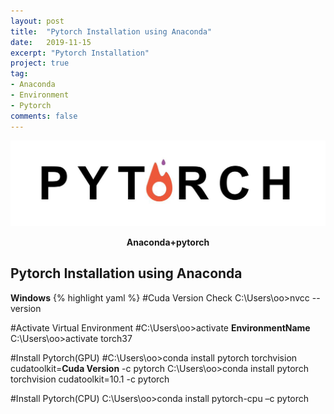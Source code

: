 ```yaml
---
layout: post
title:  "Pytorch Installation using Anaconda"
date:   2019-11-15
excerpt: "Pytorch Installation"
project: true
tag:
- Anaconda
- Environment
- Pytorch
comments: false
---
```


![Pytorch-logo](/assets/img/pytorch_logo.jpeg)
<center><b>Anaconda+pytorch</b></center>


## Pytorch Installation using Anaconda
<b>Windows</b>
{% highlight yaml %}
#Cuda Version Check
C:\Users\oo>nvcc --version

#Activate Virtual Environment
#C:\Users\oo>activate <b>EnvironmentName</b>
C:\Users\oo>activate torch37

#Install Pytorch(GPU)
#C:\Users\oo>conda install pytorch torchvision cudatoolkit=<b>Cuda Version</b> -c pytorch
C:\Users\oo>conda install pytorch torchvision cudatoolkit=10.1 -c pytorch

#Install Pytorch(CPU)
C:\Users\oo>conda install pytorch-cpu –c pytorch

